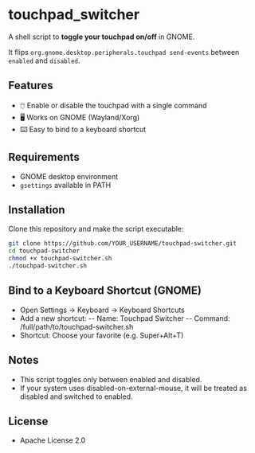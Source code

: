 # touchpad_switcher

A shell script to **toggle your touchpad on/off** in GNOME.  

It flips `org.gnome.desktop.peripherals.touchpad send-events` between `enabled` and `disabled`.

## Features
- 🖱️ Enable or disable the touchpad with a single command
- 🖥️ Works on GNOME (Wayland/Xorg)
- ⌨️ Easy to bind to a keyboard shortcut

## Requirements
- GNOME desktop environment
- `gsettings` available in PATH

## Installation
Clone this repository and make the script executable:
```bash
git clone https://github.com/YOUR_USERNAME/touchpad-switcher.git
cd touchpad-switcher
chmod +x touchpad-switcher.sh
./touchpad-switcher.sh
```

## Bind to a Keyboard Shortcut (GNOME)
- Open Settings → Keyboard → Keyboard Shortcuts
- Add a new shortcut:
-- Name: Touchpad Switcher
-- Command: /full/path/to/touchpad-switcher.sh
- Shortcut: Choose your favorite (e.g. Super+Alt+T)

## Notes
- This script toggles only between enabled and disabled.
- If your system uses disabled-on-external-mouse, it will be treated as disabled and switched to enabled.

## License
- Apache License 2.0
